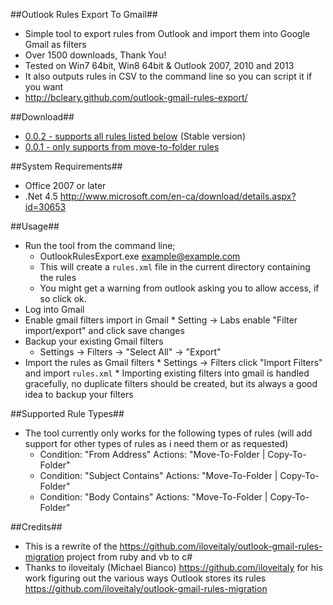 ##Outlook Rules Export To Gmail##
* Simple tool to export rules from Outlook and import them into Google Gmail as filters
* Over 1500 downloads, Thank You!
* Tested on Win7 64bit, Win8 64bit & Outlook 2007, 2010 and 2013
* It also outputs rules in CSV to the command line so you can script it if you want
* http://bcleary.github.com/outlook-gmail-rules-export/

##Download##

* [0.0.2 - supports all rules listed below](http://bit.ly/11WLoo1) (Stable version)
* [0.0.1 - only supports from move-to-folder rules](http://bit.ly/W5OAZi)

##System Requirements##
* Office 2007 or later
* .Net 4.5 http://www.microsoft.com/en-ca/download/details.aspx?id=30653

##Usage##
* Run the tool from the command line;
     * OutlookRulesExport.exe example@example.com
     * This will create a `rules.xml` file in the current directory containing the rules
     * You might get a warning from outlook asking you to allow access, if so click ok.
* Log into Gmail
* Enable gmail filters import in Gmail
      * Setting -> Labs enable "Filter import/export" and click save changes
* Backup your existing Gmail filters
     * Settings -> Filters -> "Select All" -> "Export"
* Import the rules as Gmail filters
      * Settings -> Filters click "Import Filters" and import `rules.xml`
      * Importing existing filters into gmail is handled gracefully, no duplicate filters should be created, but its always a good idea to backup your filters

##Supported Rule Types##
* The tool currently only works for the following types of rules (will add support for other types of rules as i need them or as requested)
    * Condition: "From Address" Actions: "Move-To-Folder | Copy-To-Folder"
    * Condition: "Subject Contains" Actions: "Move-To-Folder | Copy-To-Folder"
    * Condition: "Body Contains" Actions: "Move-To-Folder | Copy-To-Folder"

##Credits##
* This is a rewrite of the https://github.com/iloveitaly/outlook-gmail-rules-migration project from ruby and vb to c#
* Thanks to iloveitaly (Michael Bianco) https://github.com/iloveitaly for his work figuring out the various ways Outlook stores its rules https://github.com/iloveitaly/outlook-gmail-rules-migration 
